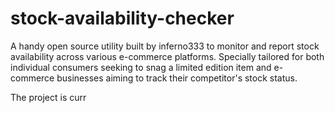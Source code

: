 # stock-availability-checker

A handy open source utility built by inferno333 to monitor and report stock availability across various e-commerce platforms. Specially tailored for both individual consumers seeking to snag a limited edition item and e-commerce businesses aiming to track their competitor's stock status.

The project is curr
